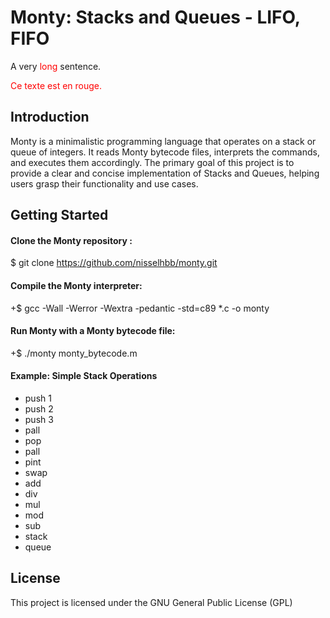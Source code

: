 
# Monty: Stacks and Queues - LIFO, FIFO
A very <span style='color: red;'>long</span> sentence.

<span style="color:red;">Ce texte est en rouge.</span>
## Introduction
Monty is a minimalistic programming language that operates on a stack or queue of integers. It reads Monty bytecode files, interprets the commands, and executes them accordingly. The primary goal of this project is to provide a clear and concise implementation of Stacks and Queues, helping users grasp their functionality and use cases.

## Getting Started

#### Clone the Monty repository :
$ git clone https://github.com/nisselhbb/monty.git

#### Compile the Monty interpreter:
+$ gcc -Wall -Werror -Wextra -pedantic -std=c89 *.c -o monty

#### Run Monty with a Monty bytecode file:
+$ ./monty monty_bytecode.m


#### Example: Simple Stack Operations
- push 1
- push 2
- push 3
- pall
- pop
- pall
- pint
- swap
- add
- div
- mul
- mod
- sub
- stack
- queue

## License

This project is licensed under the GNU General Public License (GPL)